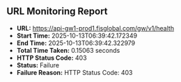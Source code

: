 ## URL Monitoring Report

- **URL:** https://api-gw1-prod1.fisglobal.com/gw/v1/health
- **Start Time:** 2025-10-13T06:39:42.172349
- **End Time:** 2025-10-13T06:39:42.322979
- **Total Time Taken:** 0.15063 seconds
- **HTTP Status Code:** 403
- **Status:** Failure
- **Failure Reason:** HTTP Status Code: 403
